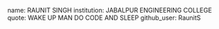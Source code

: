 name: RAUNIT SINGH
institution: JABALPUR ENGINEERING COLLEGE
quote: WAKE UP MAN DO CODE AND SLEEP
github_user: RaunitS
